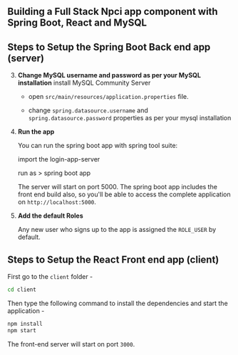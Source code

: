 

## Building a Full Stack Npci app component with Spring Boot, React and MySQL

## Steps to Setup the Spring Boot Back end app (server)


3. **Change MySQL username and password as per your MySQL installation**
	install MySQL Community Server

	+ open `src/main/resources/application.properties` file.

	+ change `spring.datasource.username` and `spring.datasource.password` properties as per your mysql installation

4. **Run the app**

	You can run the spring boot app with spring tool suite:

	import the login-app-server

	run as > spring boot app

	The server will start on port 5000. The spring boot app includes the front end build also, so you'll be able to access the complete application on `http://localhost:5000`.

5. **Add the default Roles**

	Any new user who signs up to the app is assigned the `ROLE_USER` by default.

## Steps to Setup the React Front end app (client)

First go to the `client` folder -

```bash
cd client
```

Then type the following command to install the dependencies and start the application -

```bash
npm install
npm start
```

The front-end server will start on port `3000`.

